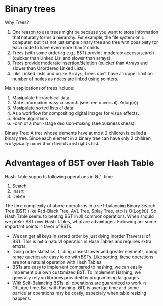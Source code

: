# Binary trees

Why Trees?
1. One reason to use trees might be because you want to store information that naturally forms a hierarchy. For example, the file system on a computer, but it is not just simple binary tree and tree with possibility for each node to have even more than 2 childs:
2. Trees (with some ordering e.g., BST) provide moderate access/search (quicker than Linked List and slower than arrays).
3. Trees provide moderate insertion/deletion (quicker than Arrays and slower than Unordered Linked Lists).
4. Like Linked Lists and unlike Arrays, Trees don’t have an upper limit on number of nodes as nodes are linked using pointers.

Main applications of trees include:
1. Manipulate hierarchical data.
2. Make information easy to search (see tree traversal). O(log(n))
3. Manipulate sorted lists of data.
4. As a workflow for compositing digital images for visual effects.
5. Router algorithms
6. Form of a multi-stage decision-making (see business chess).

Binary Tree: A tree whose elements have at most 2 children is called a binary tree. Since each element in a binary tree can have only 2 children, we typically name them the left and right child.

# Advantages of BST over Hash Table

Hash Table supports following operations in Θ(1) time.
1) Search
2) Insert
3) Delete

The time complexity of above operations in a self-balancing Binary Search Tree (BST) (like Red-Black Tree, AVL Tree, Splay Tree, etc) is O(Log(n)).
So Hash Table seems to beating BST in all common operations. When should we prefer BST over Hash Tables, what are advantages. Following are some important points in favor of BSTs.

- We can get all keys in sorted order by just doing Inorder Traversal of BST. This is not a natural operation in Hash Tables and requires extra efforts.
- Doing order statistics, finding closest lower and greater elements, doing range queries are easy to do with BSTs. Like sorting, these operations are not a natural operation with Hash Tables.
- BSTs are easy to implement compared to hashing, we can easily implement our own customized BST. To implement Hashing, we generally rely on libraries provided by programming languages.
- With Self-Balancing BSTs, all operations are guaranteed to work in O(Logn) time. But with Hashing, Θ(1) is average time and some particular operations may be costly, especially when table resizing happens.
